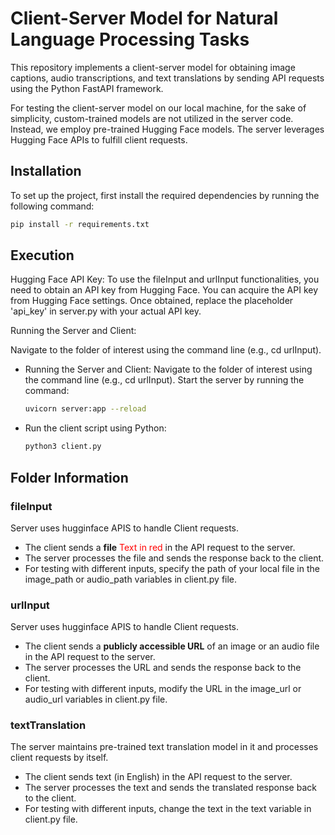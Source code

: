 # Client-Server Model for Natural Language Processing Tasks

This repository implements a client-server model for obtaining image captions, audio transcriptions, and text translations by sending API requests using the Python FastAPI framework.


For testing the client-server model on our local machine, for the sake of simplicity, custom-trained models are not utilized in the server code. Instead, we employ pre-trained Hugging Face models. The server leverages Hugging Face APIs to fulfill client requests.

## Installation

To set up the project, first install the required dependencies by running the following command:

```bash
pip install -r requirements.txt 
```

## Execution
Hugging Face API Key: To use the fileInput and urlInput functionalities, you need to obtain an API key from Hugging Face. You can acquire the API key from Hugging Face settings. Once obtained, replace the placeholder 'api_key' in server.py with your actual API key.

Running the Server and Client:

Navigate to the folder of interest using the command line (e.g., cd urlInput).
- Running the Server and Client:
  Navigate to the folder of interest using the command line (e.g., cd urlInput).
  Start the server by running the command:
  ```bash
  uvicorn server:app --reload
  ```
- Run the client script using Python:
  ```bash
  python3 client.py
  ```

## Folder Information
### fileInput
Server uses hugginface APIS to handle Client requests.
- The client sends a **file** <span style="color:red;">Text in red</span> in the API request to the server.
- The server processes the file and sends the response back to the client.
- For testing with different inputs, specify the path of your local file in the image_path or audio_path variables in client.py file.

### urlInput
Server uses hugginface APIS to handle Client requests.
- The client sends a **publicly accessible URL** of an image or an audio file in the API request to the server.
- The server processes the URL and sends the response back to the client.
- For testing with different inputs, modify the URL in the image_url or audio_url variables in client.py file.

### textTranslation
The server maintains pre-trained text translation model in it and processes client requests by itself.
- The client sends text (in English) in the API request to the server.
- The server processes the text and sends the translated response back to the client.
- For testing with different inputs, change the text in the text variable in client.py file.